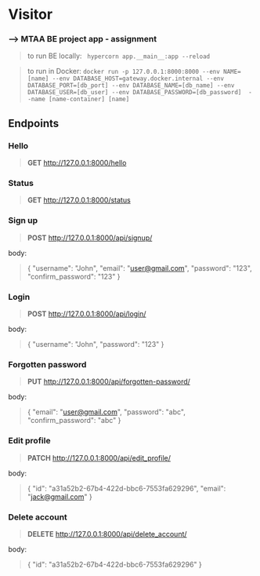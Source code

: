 # Visitor
### --> MTAA BE project app - assignment

> to run BE locally:
``` hypercorn app.__main__:app --reload```

> to run in Docker:
```docker run -p 127.0.0.1:8000:8000 --env NAME=[name] --env DATABASE_HOST=gateway.docker.internal --env DATABASE_PORT=[db_port] --env DATABASE_NAME=[db_name] --env DATABASE_USER=[db_user] --env DATABASE_PASSWORD=[db_password]  --name [name-container] [name] ```

## Endpoints

### Hello
> **GET** http://127.0.0.1:8000/hello

### Status
> **GET** http://127.0.0.1:8000/status

### Sign up
> **POST** http://127.0.0.1:8000/api/signup/

body:
> {
  "username": "John",
  "email": "user@gmail.com",
  "password": "123",
  "confirm_password": "123"
}

### Login
> **POST** http://127.0.0.1:8000/api/login/

body:
> {
  "username": "John",
  "password": "123"
}

### Forgotten password
> **PUT** http://127.0.0.1:8000/api/forgotten-password/

body:

>{
  "email": "user@gmail.com",
  "password": "abc",
  "confirm_password": "abc"
}

### Edit profile
> **PATCH** http://127.0.0.1:8000/api/edit_profile/

body:

> {
  "id": "a31a52b2-67b4-422d-bbc6-7553fa629296",
  "email": "jack@gmail.com"
}


### Delete account
> **DELETE** http://127.0.0.1:8000/api/delete_account/

body:
>{
  "id": "a31a52b2-67b4-422d-bbc6-7553fa629296"
}
